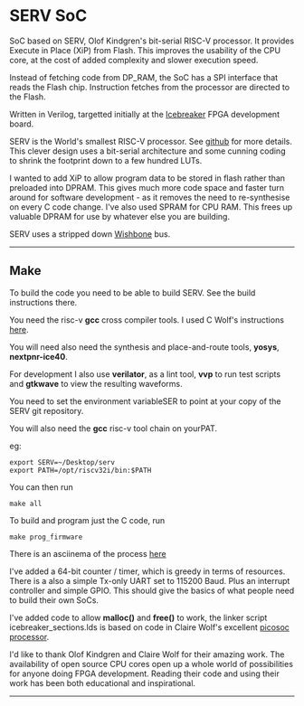 
SERV SoC
========

SoC based on SERV, Olof Kindgren's bit-serial RISC-V processor. It provides Execute in Place (XiP) from Flash. This improves the usability of the CPU core, at the cost of added complexity and slower execution speed.

Instead of fetching code from DP_RAM, the SoC has a SPI interface that reads the Flash chip. Instruction fetches from the processor are directed to the Flash.

Written in Verilog, targetted initially at the 
[Icebreaker](https://1bitsquared.com/products/icebreaker) 
FPGA development board.

SERV is the World's smallest RISC-V processor. See [github](https://github.com/olofk/serv) for more details. This clever design uses a bit-serial architecture and some cunning coding to shrink the footprint down to a few hundred LUTs.

I wanted to add XiP to allow program data to be stored in flash rather than preloaded into DPRAM. This gives much more code space and faster turn around for software development - as it removes the need to re-synthesise on every C code change. I've also used SPRAM for CPU RAM. This frees up valuable DPRAM for use by whatever else you are building.

SERV uses a stripped down 
[Wishbone](https://en.wikipedia.org/wiki/Wishbone_(computer_bus))
bus.

----

Make
----

To build the code you need to be able to build SERV. See the build instructions there.

You need the risc-v **gcc** cross compiler tools. I used C Wolf's instructions 
[here](https://github.com/cliffordwolf/picorv32#building-a-pure-rv32i-toolchain).

You will need also need the synthesis and place-and-route tools, **yosys**, **nextpnr-ice40**.

For development I also use **verilator**, as a lint tool, **vvp** to run test scripts and **gtkwave** to view the resulting waveforms.

You need to set the environment variableSER to point at your copy of the SERV git repository.

You will also need the **gcc** risc-v tool chain on yourPAT.

eg:

    export SERV=~/Desktop/serv
    export PATH=/opt/riscv32i/bin:$PATH

You can then run

    make all

To build and program just the C code, run

    make prog_firmware

There is an asciinema of the process 
[here](https://asciinema.org/a/351518)

I've added a 64-bit counter / timer, which is greedy in terms of resources. There is a also a simple Tx-only UART set to 115200 Baud. 
Plus an interrupt controller and simple GPIO.
This should give the basics of what people need to build their own SoCs.

I've added code to allow **malloc()** and **free()** to work,
the linker script icebreaker_sections.lds is based on code in 
Claire Wolf's excellent
[picosoc processor](https://github.com/cliffordwolf/picorv32/tree/master/picosoc).

I'd like to thank Olof Kindgren and Claire Wolf for their amazing work.
The availability of open source CPU cores open up a whole world of
possibilities for anyone doing FPGA development. 
Reading their code and using their work has been 
both educational and inspirational.

----

